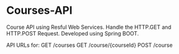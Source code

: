 # Courses-API
Course API using Resful Web Services. Handle the HTTP.GET and HTTP.POST Request. Developed using Spring BOOT.


API URLs for:
GET   /courses
GET   /course/{courseId}
POST  /course
